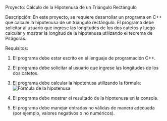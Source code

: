 Proyecto: Cálculo de la Hipotenusa de un Triángulo Rectángulo

Descripción:
En este proyecto, se requiere desarrollar un programa en C++ que calcule la hipotenusa de un triángulo rectángulo. El programa debe solicitar al usuario que ingrese las longitudes de los dos catetos y luego calcular y mostrar la longitud de la hipotenusa utilizando el teorema de Pitágoras.

Requisitos:
1. El programa debe estar escrito en el lenguaje de programación C++.

2. El programa debe solicitar al usuario que ingrese las longitudes de los dos catetos.

3. El programa debe calcular la hipotenusa utilizando la fórmula: 
    ![Fórmula de la hipotenusa](Imagenes/Cpp-Tutorial/Formulahipotenusa.JPG)
4. El programa debe mostrar el resultado de la hipotenusa en la consola.

5. El programa debe manejar entradas no válidas de manera adecuada (por ejemplo, valores negativos o no numéricos).

